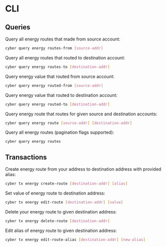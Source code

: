 # CLI

## Queries

Query all energy routes that made from source account:
```bash
cyber query energy routes-from [source-addr]
```

Query all energy routes that routed to destination account:
```bash
cyber query energy routes-to [destination-addr]
```

Query energy value that routed from source account:
```bash
cyber query energy routed-from [source-addr]
```

Query energy value that routed to destination account:
```bash
cyber query energy routed-to [destination-addr]
```

Query energy route that routes for given source and destination accounts:
```bash
cyber query energy route [source-addr] [destination-addr]
```

Query all energy routes (pagination flags supported):
```bash
cyber query energy routes
```

## Transactions

Create energy route from your address to destination address with provided alias:
```bash
cyber tx energy create-route [destination-addr] [alias]
```

Set value of energy route to destination address:
```bash
cyber tx energy edit-route [destination-addr] [value]
```

Delete your energy route to given destination address:
```bash
cyber tx energy delete-route [destination-addr]
```

Edit alias of energy route to given destination address:
```bash
cyber tx energy edit-route-alias [destination-addr] [new-alias]
```